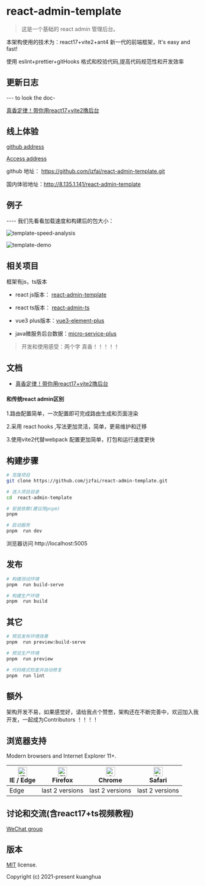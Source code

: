 # react-admin-template


> 这是一个基础的 react admin 管理后台。


本架构使用的技术为：react17+vite2+ant4 新一代的前端框架，It's easy and fast!

使用 eslint+prettier+gitHooks 格式和校验代码,提高代码规范性和开发效率

## 更新日志

--- to look the doc-

[真香定律！带你用react17+vite2撸后台](https://juejin.cn/post/7054467502717272094)

## 线上体验

[github address](https://github.com/jzfai/react-admin-template.git)

[Access address](http://8.135.1.141/react-admin-template)

github 地址：  https://github.com/jzfai/react-admin-template.git

国内体验地址：http://8.135.1.141/react-admin-template


## 例子

 ---- 我们先看看加载速度和构建后的包大小：

![template-speed-analysis](http://8.135.1.141/file/images/react-template-speed-analysis.png)

![template-demo](http://8.135.1.141/file/images/react-template-demo.png)

## 相关项目

框架有js，ts版本

- react js版本： [react-admin-template](https://github.com/jzfai/react-admin-template.git)
- react ts版本： [react-admin-ts](https://github.com/jzfai/react-admin-ts.git)

- vue3 plus版本：[vue3-element-plus](https://github.com/jzfai/vue3-admin-plus.git)
- java微服务后台数据：[micro-service-plus](https://github.com/jzfai/micro-service-plus)
> 开发和使用感受：两个字 真香！！！！！


## 文档

- [真香定律！带你用react17+vite2撸后台](https://juejin.cn/post/7054467502717272094)


#### 和传统react admin区别

1.路由配置简单，一次配置即可完成路由生成和页面渲染

2.采用 react hooks ,写法更加灵活，简单，更易维护和迁移

3.使用vite2代替webpack 配置更加简单，打包和运行速度更快



## 构建步骤

```bash
# 克隆项目
git clone https://github.com/jzfai/react-admin-template.git

# 进入项目目录
cd  react-admin-template

# 安装依赖(建议用pnpm)
pnpm 

# 启动服务
pnpm  run dev
```

浏览器访问 http://localhost:5005


## 发布

```bash
# 构建测试环境
pnpm  run build-serve

# 构建生产环境
pnpm  run build
```

## 其它

```bash
# 预览发布环境效果
pnpm  run preview:build-serve

# 预览生产环境
pnpm  run preview

# 代码格式检查并自动修复
pnpm  run lint
```


## 额外

架构开发不易，如果感觉好，请给我点个赞憋，架构还在不断完善中，欢迎加入我开发，一起成为Contributors ！！！！

## 浏览器支持


Modern browsers and Internet Explorer 11+.

| [<img src="https://raw.githubusercontent.com/alrra/browser-logos/master/src/edge/edge_48x48.png" alt="IE / Edge" width="24px" height="24px" />](http://godban.github.io/browsers-support-badges/)</br>IE / Edge | [<img src="https://raw.githubusercontent.com/alrra/browser-logos/master/src/firefox/firefox_48x48.png" alt="Firefox" width="24px" height="24px" />](http://godban.github.io/browsers-support-badges/)</br>Firefox | [<img src="https://raw.githubusercontent.com/alrra/browser-logos/master/src/chrome/chrome_48x48.png" alt="Chrome" width="24px" height="24px" />](http://godban.github.io/browsers-support-badges/)</br>Chrome | [<img src="https://raw.githubusercontent.com/alrra/browser-logos/master/src/safari/safari_48x48.png" alt="Safari" width="24px" height="24px" />](http://godban.github.io/browsers-support-badges/)</br>Safari |
| --------- | --------- | --------- | --------- |
|Edge| last 2 versions| last 2 versions| last 2 versions

## 讨论和交流(含react17+ts视频教程)
[WeChat group](http://8.135.1.141/file/images/wx-groud.png)

## 版本

[MIT](https://github.com/jzfai/react-admin-template/blob/master/LICENSE) license.

Copyright (c) 2021-present  kuanghua



